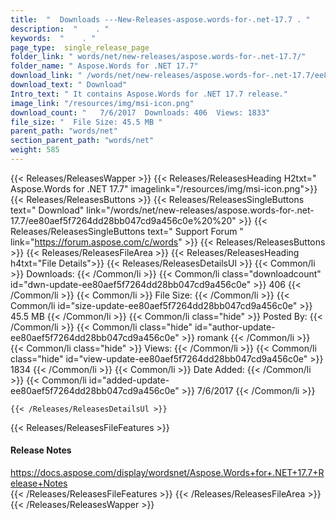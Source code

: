 ```yaml
---
title:  "  Downloads ---New-Releases-aspose.words-for-.net-17.7 . " 
description:  "    . " 
keywords:  "    . " 
page_type:  single_release_page
folder_link: " words/net/new-releases/aspose.words-for-.net-17.7/"
folder_name: " Aspose.Words for .NET 17.7"
download_link: " /words/net/new-releases/aspose.words-for-.net-17.7/ee80aef5f7264dd28bb047cd9a456c0e"
download_text: " Download"
Intro_text: " It contains Aspose.Words for .NET 17.7 release."
image_link: "/resources/img/msi-icon.png"
download_count: "   7/6/2017  Downloads: 406  Views: 1833"
file_size: "  File Size: 45.5 MB "
parent_path: "words/net"
section_parent_path: "words/net"
weight: 585
---
```


{{< Releases/ReleasesWapper >}}
  {{< Releases/ReleasesHeading H2txt=" Aspose.Words for .NET 17.7" imagelink="/resources/img/msi-icon.png">}}
  {{< Releases/ReleasesButtons >}}
    {{< Releases/ReleasesSingleButtons text=" Download" link="/words/net/new-releases/aspose.words-for-.net-17.7/ee80aef5f7264dd28bb047cd9a456c0e%20%20" >}}
    {{< Releases/ReleasesSingleButtons text=" Support Forum " link="https://forum.aspose.com/c/words" >}}
  {{< Releases/ReleasesButtons >}}
  {{< Releases/ReleasesFileArea >}}
    {{< Releases/ReleasesHeading h4txt="File Details">}}
    {{< Releases/ReleasesDetailsUl >}}
            {{< Common/li  >}} Downloads: {{< /Common/li >}} 
      {{< Common/li class="downloadcount" id="dwn-update-ee80aef5f7264dd28bb047cd9a456c0e" >}} 406 {{< /Common/li >}} 
      {{< Common/li  >}} File Size: {{< /Common/li >}} 
      {{< Common/li id="size-update-ee80aef5f7264dd28bb047cd9a456c0e" >}} 45.5 MB {{< /Common/li >}} 
      {{< Common/li  class="hide" >}} Posted By: {{< /Common/li >}} 
      {{< Common/li class="hide" id="author-update-ee80aef5f7264dd28bb047cd9a456c0e" >}} romank {{< /Common/li >}} 
      {{< Common/li class="hide"  >}} Views: {{< /Common/li >}} 
      {{< Common/li class="hide" id="view-update-ee80aef5f7264dd28bb047cd9a456c0e" >}} 1834 {{< /Common/li >}} 
      {{< Common/li  >}} Date Added: {{< /Common/li >}} 
      {{< Common/li id="added-update-ee80aef5f7264dd28bb047cd9a456c0e" >}} 7/6/2017 {{< /Common/li >}} 

    {{< /Releases/ReleasesDetailsUl >}}

  {{< Releases/ReleasesFileFeatures >}}
      <h4>Release Notes</h4><div><a href="https://docs.aspose.com/display/wordsnet/Aspose.Words+for+.NET+17.7+Release+Notes">https://docs.aspose.com/display/wordsnet/Aspose.Words+for+.NET+17.7+Release+Notes</a></div>
  {{< /Releases/ReleasesFileFeatures >}}
 {{< /Releases/ReleasesFileArea >}}
{{< /Releases/ReleasesWapper >}}


